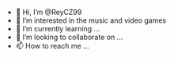- 👋 Hi, I’m @ReyCZ99
- 👀 I’m interested in the music and video games
- 🌱 I’m currently learning ...
- 💞️ I’m looking to collaborate on ...
- 📫 How to reach me ...

<!---
ReyCZ99/ReyCZ99 is a ✨ special ✨ repository because its `README.md` (this file) appears on your GitHub profile.
You can click the Preview link to take a look at your changes.
--->
